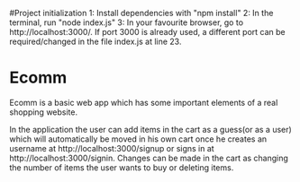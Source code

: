 #Project initialization
1: Install dependencies with "npm install"
2: In the terminal, run "node index.js" 
3: In your favourite browser, go to http://localhost:3000/. If port 3000 is already used, a different port can be required/changed in the file index.js at line 23.

# Ecomm
Ecomm is a basic web app which has some important elements of a real shopping website. 

In the application the user can add items in the cart as a guess(or as a user) which will automatically be moved in his own cart once he creates an username at http://localhost:3000/signup or signs in at http://localhost:3000/signin. Changes can be made in the cart as changing the number of items the user wants to buy or deleting items.

